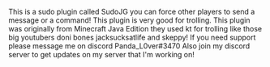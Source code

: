 This is a sudo plugin called SudoJG you can force other players to send a message or a command! This plugin is very good for trolling.
This plugin was originally from Minecraft Java Edition they used kt for trolling like those big youtubers doni bones jacksucksatlife and skeppy!
If you need support please message me on discord Panda_L0ver#3470
Also join my discord server to get updates on my server that I'm working on!
